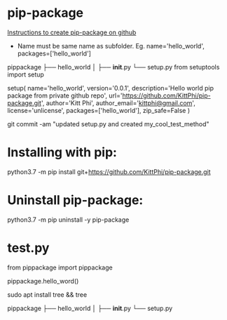 # pip-package
[Instructions to create pip-package on github](https://dev.to/rf_schubert/how-to-create-a-pip-package-and-host-on-private-github-repo-58pa)

* Name must be same name as subfolder. Eg. name='hello_world', packages=['hello_world']

pippackage
├── hello_world
│   ├── __init__.py
└── setup.py
from setuptools import setup

setup(
    name='hello_world',
    version='0.0.1',
    description='Hello world pip package from private github repo',
    url='https://github.com/KittPhi/pip-package.git',
    author='Kitt Phi',
    author_email='kittphi@gmail.com',
    license='unlicense',
    packages=['hello_world'],
    zip_safe=False
)

git commit -am "updated setup.py and created my_cool_test_method"

# Installing with pip:
python3.7 -m pip install git+https://github.com/KittPhi/pip-package.git

# Uninstall pip-package:
python3.7 -m pip uninstall -y pip-package

# test.py
from pippackage import pippackage

pippackage.hello_word()

sudo apt install tree && tree

pippackage
├── hello_world
│   ├── __init__.py
└── setup.py

